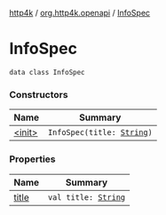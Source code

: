 [http4k](../../index.md) / [org.http4k.openapi](../index.md) / [InfoSpec](./index.md)

# InfoSpec

`data class InfoSpec`

### Constructors

| Name | Summary |
|---|---|
| [&lt;init&gt;](-init-.md) | `InfoSpec(title: `[`String`](https://kotlinlang.org/api/latest/jvm/stdlib/kotlin/-string/index.html)`)` |

### Properties

| Name | Summary |
|---|---|
| [title](title.md) | `val title: `[`String`](https://kotlinlang.org/api/latest/jvm/stdlib/kotlin/-string/index.html) |
